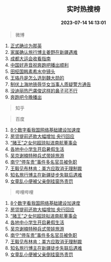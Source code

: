 <div align="center"><h2>实时热搜榜</h2><h4>2023-07-14 14:13:01</h4></div>

> 微博  

1. [正式确诊为那英](https://s.weibo.com/weibo?q=%23%E6%AD%A3%E5%BC%8F%E7%A1%AE%E8%AF%8A%E4%B8%BA%E9%82%A3%E8%8B%B1%23&t=31&band_rank=1&Refer=top)<br />
2. [家属确认旅行博主姜野在新疆遇难](https://s.weibo.com/weibo?q=%23%E5%AE%B6%E5%B1%9E%E7%A1%AE%E8%AE%A4%E6%97%85%E8%A1%8C%E5%8D%9A%E4%B8%BB%E5%A7%9C%E9%87%8E%E5%9C%A8%E6%96%B0%E7%96%86%E9%81%87%E9%9A%BE%23&t=31&band_rank=2&Refer=top)<br />
3. [成都大运会收看指南](https://s.weibo.com/weibo?q=%23%E6%88%90%E9%83%BD%E5%A4%A7%E8%BF%90%E4%BC%9A%E6%94%B6%E7%9C%8B%E6%8C%87%E5%8D%97%23&t=31&band_rank=3&Refer=top)<br />
4. [中国好声音祝奔跑吧播出顺利](https://s.weibo.com/weibo?q=%23%E4%B8%AD%E5%9B%BD%E5%A5%BD%E5%A3%B0%E9%9F%B3%E7%A5%9D%E5%A5%94%E8%B7%91%E5%90%A7%E6%92%AD%E5%87%BA%E9%A1%BA%E5%88%A9%23&t=31&band_rank=4&Refer=top)<br />
5. [田柾国韩素希水中镜头](https://s.weibo.com/weibo?q=%23%E7%94%B0%E6%9F%BE%E5%9B%BD%E9%9F%A9%E7%B4%A0%E5%B8%8C%E6%B0%B4%E4%B8%AD%E9%95%9C%E5%A4%B4%23&t=31&band_rank=5&Refer=top)<br />
6. [王珞丹是怎么选到魏大勋的](https://s.weibo.com/weibo?q=%23%E7%8E%8B%E7%8F%9E%E4%B8%B9%E6%98%AF%E6%80%8E%E4%B9%88%E9%80%89%E5%88%B0%E9%AD%8F%E5%A4%A7%E5%8B%8B%E7%9A%84%23&t=31&band_rank=6&Refer=top)<br />
7. [制伏上海地铁辱华女当事人质疑警方通告](https://s.weibo.com/weibo?q=%23%E5%88%B6%E4%BC%8F%E4%B8%8A%E6%B5%B7%E5%9C%B0%E9%93%81%E8%BE%B1%E5%8D%8E%E5%A5%B3%E5%BD%93%E4%BA%8B%E4%BA%BA%E8%B4%A8%E7%96%91%E8%AD%A6%E6%96%B9%E9%80%9A%E5%91%8A%23&t=31&band_rank=7&Refer=top)<br />
8. [没迪丽热巴龚俊这样的鼻子可不行](https://s.weibo.com/weibo?q=%23%E6%B2%A1%E8%BF%AA%E4%B8%BD%E7%83%AD%E5%B7%B4%E9%BE%9A%E4%BF%8A%E8%BF%99%E6%A0%B7%E7%9A%84%E9%BC%BB%E5%AD%90%E5%8F%AF%E4%B8%8D%E8%A1%8C%23&t=31&band_rank=8&Refer=top)<br />
9. [奔跑吧今晚播出](https://s.weibo.com/weibo?q=%23%E5%A5%94%E8%B7%91%E5%90%A7%E4%BB%8A%E6%99%9A%E6%92%AD%E5%87%BA%23&t=31&band_rank=9&Refer=top)<br />

> 知乎  


> 百度  

1. [8个数字看我国网络基础建设加速度](https://www.baidu.com/s?wd=8%E4%B8%AA%E6%95%B0%E5%AD%97%E7%9C%8B%E6%88%91%E5%9B%BD%E7%BD%91%E7%BB%9C%E5%9F%BA%E7%A1%80%E5%BB%BA%E8%AE%BE%E5%8A%A0%E9%80%9F%E5%BA%A6&sa=fyb_news&rsv_dl=fyb_news)<br />
2. [房贷提前还款大幅增加 央行回应](https://www.baidu.com/s?wd=%E6%88%BF%E8%B4%B7%E6%8F%90%E5%89%8D%E8%BF%98%E6%AC%BE%E5%A4%A7%E5%B9%85%E5%A2%9E%E5%8A%A0+%E5%A4%AE%E8%A1%8C%E5%9B%9E%E5%BA%94&sa=fyb_news&rsv_dl=fyb_news)<br />
3. [“赌王”之女何超琼拟进南航董事会](https://www.baidu.com/s?wd=%E2%80%9C%E8%B5%8C%E7%8E%8B%E2%80%9D%E4%B9%8B%E5%A5%B3%E4%BD%95%E8%B6%85%E7%90%BC%E6%8B%9F%E8%BF%9B%E5%8D%97%E8%88%AA%E8%91%A3%E4%BA%8B%E4%BC%9A&sa=fyb_news&rsv_dl=fyb_news)<br />
4. [各地中小学生开启暑假生活](https://www.baidu.com/s?wd=%E5%90%84%E5%9C%B0%E4%B8%AD%E5%B0%8F%E5%AD%A6%E7%94%9F%E5%BC%80%E5%90%AF%E6%9A%91%E5%81%87%E7%94%9F%E6%B4%BB&sa=fyb_news&rsv_dl=fyb_news)<br />
5. [吴京谢楠特种兵式带娃旅游](https://www.baidu.com/s?wd=%E5%90%B4%E4%BA%AC%E8%B0%A2%E6%A5%A0%E7%89%B9%E7%A7%8D%E5%85%B5%E5%BC%8F%E5%B8%A6%E5%A8%83%E6%97%85%E6%B8%B8&sa=fyb_news&rsv_dl=fyb_news)<br />
6. [南宁“停车贵”事件多名官员被免职](https://www.baidu.com/s?wd=%E5%8D%97%E5%AE%81%E2%80%9C%E5%81%9C%E8%BD%A6%E8%B4%B5%E2%80%9D%E4%BA%8B%E4%BB%B6%E5%A4%9A%E5%90%8D%E5%AE%98%E5%91%98%E8%A2%AB%E5%85%8D%E8%81%8C&sa=fyb_news&rsv_dl=fyb_news)<br />
7. [王毅见布林肯：美方应取消无理制裁](https://www.baidu.com/s?wd=%E7%8E%8B%E6%AF%85%E8%A7%81%E5%B8%83%E6%9E%97%E8%82%AF%EF%BC%9A%E7%BE%8E%E6%96%B9%E5%BA%94%E5%8F%96%E6%B6%88%E6%97%A0%E7%90%86%E5%88%B6%E8%A3%81&sa=fyb_news&rsv_dl=fyb_news)<br />
8. [知名旅行博主在新疆徒步失联后遇难](https://www.baidu.com/s?wd=%E7%9F%A5%E5%90%8D%E6%97%85%E8%A1%8C%E5%8D%9A%E4%B8%BB%E5%9C%A8%E6%96%B0%E7%96%86%E5%BE%92%E6%AD%A5%E5%A4%B1%E8%81%94%E5%90%8E%E9%81%87%E9%9A%BE&sa=fyb_news&rsv_dl=fyb_news)<br />
9. [女童乱小便被父亲倒挂窗外责罚](https://www.baidu.com/s?wd=%E5%A5%B3%E7%AB%A5%E4%B9%B1%E5%B0%8F%E4%BE%BF%E8%A2%AB%E7%88%B6%E4%BA%B2%E5%80%92%E6%8C%82%E7%AA%97%E5%A4%96%E8%B4%A3%E7%BD%9A&sa=fyb_news&rsv_dl=fyb_news)<br />

> 哔哩哔哩  

1. [8个数字看我国网络基础建设加速度](https://www.baidu.com/s?wd=8%E4%B8%AA%E6%95%B0%E5%AD%97%E7%9C%8B%E6%88%91%E5%9B%BD%E7%BD%91%E7%BB%9C%E5%9F%BA%E7%A1%80%E5%BB%BA%E8%AE%BE%E5%8A%A0%E9%80%9F%E5%BA%A6&sa=fyb_news&rsv_dl=fyb_news)<br />
2. [房贷提前还款大幅增加 央行回应](https://www.baidu.com/s?wd=%E6%88%BF%E8%B4%B7%E6%8F%90%E5%89%8D%E8%BF%98%E6%AC%BE%E5%A4%A7%E5%B9%85%E5%A2%9E%E5%8A%A0+%E5%A4%AE%E8%A1%8C%E5%9B%9E%E5%BA%94&sa=fyb_news&rsv_dl=fyb_news)<br />
3. [“赌王”之女何超琼拟进南航董事会](https://www.baidu.com/s?wd=%E2%80%9C%E8%B5%8C%E7%8E%8B%E2%80%9D%E4%B9%8B%E5%A5%B3%E4%BD%95%E8%B6%85%E7%90%BC%E6%8B%9F%E8%BF%9B%E5%8D%97%E8%88%AA%E8%91%A3%E4%BA%8B%E4%BC%9A&sa=fyb_news&rsv_dl=fyb_news)<br />
4. [各地中小学生开启暑假生活](https://www.baidu.com/s?wd=%E5%90%84%E5%9C%B0%E4%B8%AD%E5%B0%8F%E5%AD%A6%E7%94%9F%E5%BC%80%E5%90%AF%E6%9A%91%E5%81%87%E7%94%9F%E6%B4%BB&sa=fyb_news&rsv_dl=fyb_news)<br />
5. [吴京谢楠特种兵式带娃旅游](https://www.baidu.com/s?wd=%E5%90%B4%E4%BA%AC%E8%B0%A2%E6%A5%A0%E7%89%B9%E7%A7%8D%E5%85%B5%E5%BC%8F%E5%B8%A6%E5%A8%83%E6%97%85%E6%B8%B8&sa=fyb_news&rsv_dl=fyb_news)<br />
6. [南宁“停车贵”事件多名官员被免职](https://www.baidu.com/s?wd=%E5%8D%97%E5%AE%81%E2%80%9C%E5%81%9C%E8%BD%A6%E8%B4%B5%E2%80%9D%E4%BA%8B%E4%BB%B6%E5%A4%9A%E5%90%8D%E5%AE%98%E5%91%98%E8%A2%AB%E5%85%8D%E8%81%8C&sa=fyb_news&rsv_dl=fyb_news)<br />
7. [王毅见布林肯：美方应取消无理制裁](https://www.baidu.com/s?wd=%E7%8E%8B%E6%AF%85%E8%A7%81%E5%B8%83%E6%9E%97%E8%82%AF%EF%BC%9A%E7%BE%8E%E6%96%B9%E5%BA%94%E5%8F%96%E6%B6%88%E6%97%A0%E7%90%86%E5%88%B6%E8%A3%81&sa=fyb_news&rsv_dl=fyb_news)<br />
8. [知名旅行博主在新疆徒步失联后遇难](https://www.baidu.com/s?wd=%E7%9F%A5%E5%90%8D%E6%97%85%E8%A1%8C%E5%8D%9A%E4%B8%BB%E5%9C%A8%E6%96%B0%E7%96%86%E5%BE%92%E6%AD%A5%E5%A4%B1%E8%81%94%E5%90%8E%E9%81%87%E9%9A%BE&sa=fyb_news&rsv_dl=fyb_news)<br />
9. [女童乱小便被父亲倒挂窗外责罚](https://www.baidu.com/s?wd=%E5%A5%B3%E7%AB%A5%E4%B9%B1%E5%B0%8F%E4%BE%BF%E8%A2%AB%E7%88%B6%E4%BA%B2%E5%80%92%E6%8C%82%E7%AA%97%E5%A4%96%E8%B4%A3%E7%BD%9A&sa=fyb_news&rsv_dl=fyb_news)<br />
